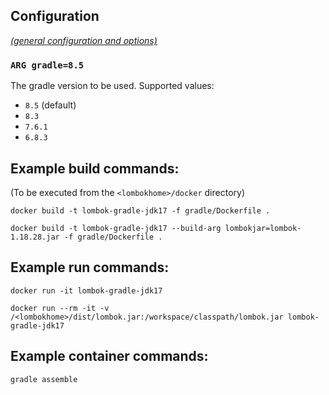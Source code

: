 ## Configuration

[_(general configuration and options)_](../readme.md)

### `ARG gradle=8.5`

The gradle version to be used. Supported values:

- `8.5` (default)
- `8.3`
- `7.6.1`
- `6.8.3`

## Example build commands:

(To be executed from the `<lombokhome>/docker` directory)

```
docker build -t lombok-gradle-jdk17 -f gradle/Dockerfile .

docker build -t lombok-gradle-jdk17 --build-arg lombokjar=lombok-1.18.28.jar -f gradle/Dockerfile .
```

## Example run commands:

```
docker run -it lombok-gradle-jdk17

docker run --rm -it -v /<lombokhome>/dist/lombok.jar:/workspace/classpath/lombok.jar lombok-gradle-jdk17
```

## Example container commands:

```
gradle assemble
```
